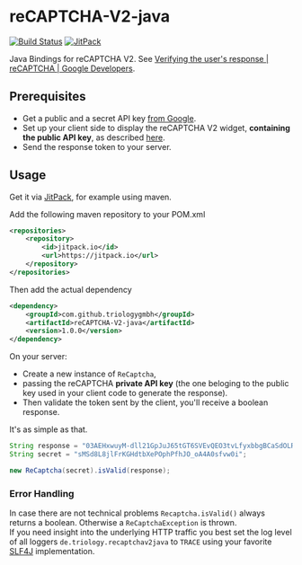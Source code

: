 # reCAPTCHA-V2-java
 [![Build Status](https://travis-ci.org/triologygmbh/reCAPTCHA-V2-java.svg?branch=master)](https://travis-ci.org//triologygmbh/reCAPTCHA-V2-java)
[![JitPack](https://jitpack.io/v//triologygmbh/reCAPTCHA-V2-java.svg)](https://jitpack.io/#triologygmbh/reCAPTCHA-V2-java)

Java Bindings for reCAPTCHA V2. See [Verifying the user's response  |  reCAPTCHA  |  Google Developers](https://developers.google.com/recaptcha/docs/verify).

## Prerequisites

* Get a public and a secret API key [from Google](http://www.google.com/recaptcha/admin).   
* Set up your client side to display the reCAPTCHA V2 widget, **containing the public API key**, as described [here](https://developers.google.com/recaptcha/docs/display).
* Send the response token to your server.

## Usage 

Get it via [JitPack](https://jitpack.io/#triologygmbh/reCAPTCHA-V2-java), for example using maven.

Add the following maven repository to your POM.xml

```xml
<repositories>
    <repository>
        <id>jitpack.io</id>
        <url>https://jitpack.io</url>
    </repository>
</repositories>
```

Then add the actual dependency

```xml
<dependency>
    <groupId>com.github.triologygmbh</groupId>
    <artifactId>reCAPTCHA-V2-java</artifactId>
    <version>1.0.0</version>
</dependency>
```

On your server:
* Create a new instance of `ReCaptcha`, 
* passing the reCAPTCHA **private API key** (the one beloging to the public key used in your client code to generate the response).
* Then validate the token sent by the client, you'll receive a boolean response.

It's as simple as that.

````java
String response = "03AEHxwuyM-dll21GpJuJ65tGT6SVEvQEO3tvLfyxbbgBCaSdOLRQBT4Py-jMjGxplhE1wo7nn7Y6zRNgqUufFTnYDdqzYDTupfZkgx0LppSC3_eBKkODMopBaSBeeGMlt_wzkqWes5tAo34t2LmS0fGdwsE_feGJ_NsrB29NsUNAO78FGyL5DpL7f8K5dnh9Q_6QiN5Qg0MapUEu2w30r-GOI7MfVDMF7qk7wDwbM8uZmoIMn8AenNVKsZY0yEP6ghGVTBhtFvBVaD6jiHXeKztnAX1oLAvPa0jh9sJe20Dwk4jtmuemWKLI";
String secret = "sMSd8L8jlFrKGHdtbXePOphPfhJO_oA4A0sfvw0i";

new ReCaptcha(secret).isValid(response);
````

### Error Handling
In case there are not technical problems `Recaptcha.isValid()` always returns a boolean. Otherwise a `ReCaptchaException` is thrown.  
If you need insight into the underlying HTTP traffic you best set the log level of all loggers `de.triology.recaptchav2java` to `TRACE` using your favorite [SLF4J](https://www.slf4j.org/) implementation.

